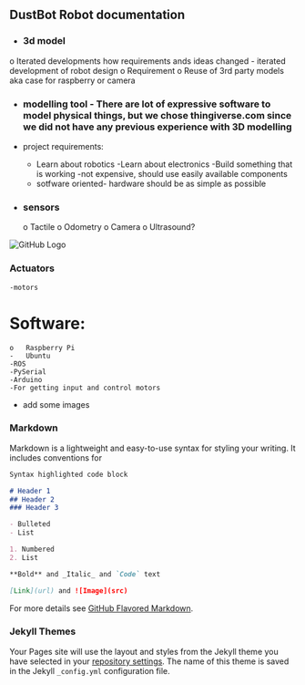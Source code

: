 ## DustBot Robot documentation

- ### 3d model
o	Iterated developments how requirements ands ideas changed - iterated development of robot design 
o	Requirement
o	Reuse of 3rd party models aka case for raspberry or camera

- ### modelling tool - There are lot of expressive software to model physical things, but we chose thingiverse.com since we did not have any previous experience with 3D modelling
- project requirements:
    -	Learn about robotics
    -Learn about electronics
    -Build something that is working
    -not expensive, should use easily available components
    - sotfware oriented- hardware should be as simple as possible

- ### sensors
  o	Tactile
  o	Odometry
  o	Camera 
  o	Ultrasound?
  
 ![GitHub Logo]( https://s3.amazonaws.com/cdn-origin-etr.akc.org/wp-content/uploads/2017/11/13000937/Beagle-On-White-07.jpg)

###	Actuators
    -motors

# Software:
    o	Raspberry Pi
    -	Ubuntu
    -ROS
    -PySerial
    -Arduino
    -For getting input and control motors


- add some images

### Markdown

Markdown is a lightweight and easy-to-use syntax for styling your writing. It includes conventions for

```markdown
Syntax highlighted code block

# Header 1
## Header 2
### Header 3

- Bulleted
- List

1. Numbered
2. List

**Bold** and _Italic_ and `Code` text

[Link](url) and ![Image](src)
```

For more details see [GitHub Flavored Markdown](https://guides.github.com/features/mastering-markdown/).

### Jekyll Themes

Your Pages site will use the layout and styles from the Jekyll theme you have selected in your [repository settings](https://github.com/martinerk0/dustbot_web/settings). The name of this theme is saved in the Jekyll `_config.yml` configuration file.

